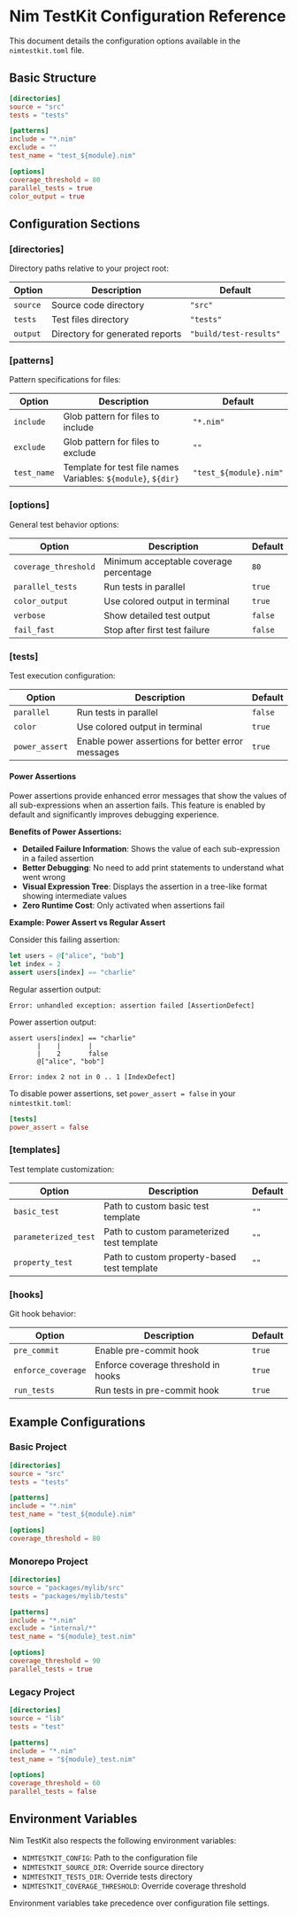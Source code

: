# Nim TestKit Configuration Reference

This document details the configuration options available in the `nimtestkit.toml` file.

## Basic Structure

```toml
[directories]
source = "src"  
tests = "tests"

[patterns]
include = "*.nim"
exclude = ""
test_name = "test_${module}.nim"

[options]
coverage_threshold = 80
parallel_tests = true
color_output = true
```

## Configuration Sections

### [directories]

Directory paths relative to your project root:

| Option | Description | Default |
|--------|-------------|---------|
| `source` | Source code directory | `"src"` |
| `tests` | Test files directory | `"tests"` |
| `output` | Directory for generated reports | `"build/test-results"` |

### [patterns]

Pattern specifications for files:

| Option | Description | Default |
|--------|-------------|---------|
| `include` | Glob pattern for files to include | `"*.nim"` |
| `exclude` | Glob pattern for files to exclude | `""` |
| `test_name` | Template for test file names<br>Variables: `${module}`, `${dir}` | `"test_${module}.nim"` |

### [options]

General test behavior options:

| Option | Description | Default |
|--------|-------------|---------|
| `coverage_threshold` | Minimum acceptable coverage percentage | `80` |
| `parallel_tests` | Run tests in parallel | `true` |
| `color_output` | Use colored output in terminal | `true` |
| `verbose` | Show detailed test output | `false` |
| `fail_fast` | Stop after first test failure | `false` |

### [tests]

Test execution configuration:

| Option | Description | Default |
|--------|-------------|---------|
| `parallel` | Run tests in parallel | `false` |
| `color` | Use colored output in terminal | `true` |
| `power_assert` | Enable power assertions for better error messages | `true` |

#### Power Assertions

Power assertions provide enhanced error messages that show the values of all sub-expressions when an assertion fails. This feature is enabled by default and significantly improves debugging experience.

**Benefits of Power Assertions:**

- **Detailed Failure Information**: Shows the value of each sub-expression in a failed assertion
- **Better Debugging**: No need to add print statements to understand what went wrong
- **Visual Expression Tree**: Displays the assertion in a tree-like format showing intermediate values
- **Zero Runtime Cost**: Only activated when assertions fail

**Example: Power Assert vs Regular Assert**

Consider this failing assertion:
```nim
let users = @["alice", "bob"]
let index = 2
assert users[index] == "charlie"
```

Regular assertion output:
```
Error: unhandled exception: assertion failed [AssertionDefect]
```

Power assertion output:
```
assert users[index] == "charlie"
       |    |       |
       |    2       false
       @["alice", "bob"]
       
Error: index 2 not in 0 .. 1 [IndexDefect]
```

To disable power assertions, set `power_assert = false` in your `nimtestkit.toml`:

```toml
[tests]
power_assert = false
```

### [templates]

Test template customization:

| Option | Description | Default |
|--------|-------------|---------|
| `basic_test` | Path to custom basic test template | `""` |
| `parameterized_test` | Path to custom parameterized test template | `""` |
| `property_test` | Path to custom property-based test template | `""` |

### [hooks]

Git hook behavior:

| Option | Description | Default |
|--------|-------------|---------|
| `pre_commit` | Enable pre-commit hook | `true` |
| `enforce_coverage` | Enforce coverage threshold in hooks | `true` |
| `run_tests` | Run tests in pre-commit hook | `true` |

## Example Configurations

### Basic Project

```toml
[directories]
source = "src"
tests = "tests"

[patterns]
include = "*.nim"
test_name = "test_${module}.nim"

[options]
coverage_threshold = 80
```

### Monorepo Project

```toml
[directories]
source = "packages/mylib/src"
tests = "packages/mylib/tests"

[patterns]
include = "*.nim"
exclude = "internal/*"
test_name = "${module}_test.nim"

[options]
coverage_threshold = 90
parallel_tests = true
```

### Legacy Project

```toml
[directories]
source = "lib"
tests = "test"

[patterns]
include = "*.nim"
test_name = "${module}_test.nim"

[options]
coverage_threshold = 60
parallel_tests = false
```

## Environment Variables

Nim TestKit also respects the following environment variables:

- `NIMTESTKIT_CONFIG`: Path to the configuration file
- `NIMTESTKIT_SOURCE_DIR`: Override source directory
- `NIMTESTKIT_TESTS_DIR`: Override tests directory
- `NIMTESTKIT_COVERAGE_THRESHOLD`: Override coverage threshold

Environment variables take precedence over configuration file settings.